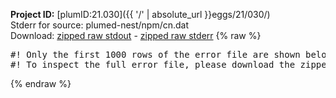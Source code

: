 **Project ID:** [plumID:21.030]({{ '/' | absolute_url }}eggs/21/030/)  
Stderr for source:  plumed-nest/npm/cn.dat   
Download: [zipped raw stdout](cn.dat.plumed_master.stdout.txt.zip) - [zipped raw stderr](cn.dat.plumed_master.stderr.txt.zip) 
{% raw %}
<pre>
#! Only the first 1000 rows of the error file are shown below
#! To inspect the full error file, please download the zipped raw stderr file above
</pre>
{% endraw %}

